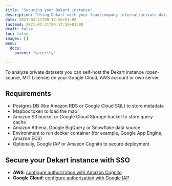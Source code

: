 ```yaml
---
title: "Securing your Dekart instance"
description: "Using Dekart with your team/company internal/private datasets"
date: 2021-02-21T09:17:56+01:00
lastmod: 2021-02-21T09:17:56+01:00
draft: false
toc: false
images: []
menu:
  docs:
    parent: "security"

---
```


To analyze private datasets you can self-host the Dekart instance (open-source, MIT License) on your Google Cloud, AWS account or own server.

## Requirements

* Postgres DB (like Amazon RDS or Google Cloud SQL) to store metadata
* Mapbox token to load the map
* Amazon S3 bucket or Google Cloud Storage bucket to store query cache
* Amazon Athena, Google BigQuery or Snowflake data source
* Environment to run docker container (for example, Google App Engine, Amazon ECS)
* Optionally, Google IAP or Amazon Cognito to secure deployment


## Secure your Dekart instance with SSO

* **AWS**: [configure authorization with Amazon Cognito](/docs/configuration/environment-variables/#user-authorization-via-amazon-load-balancer)
* **Google Cloud**: [configure authorization with Google IAP](/docs/configuration/environment-variables/#user-authorization-via-google-iap)

